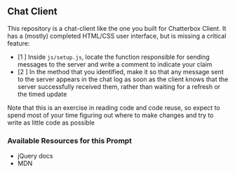## Chat Client
This repository is a chat-client like the one you built for Chatterbox Client. It has a (mostly) completed HTML/CSS user interface, but is missing a critical feature:

* [1 ] Inside `js/setup.js`, locate the function responsible for sending messages to the server and write a comment to indicate your claim
* [2 ] In the method that you identified, make it so that any message sent to the server appears in the chat log as soon
 as the client knows that the server successfully received them, rather than waiting for a refresh or the timed update

Note that this is an exercise in reading code and code reuse, so expect to spend most of your time figuring out where to make changes and try to write as little code as possible

### Available Resources for this Prompt
* jQuery docs
* MDN
